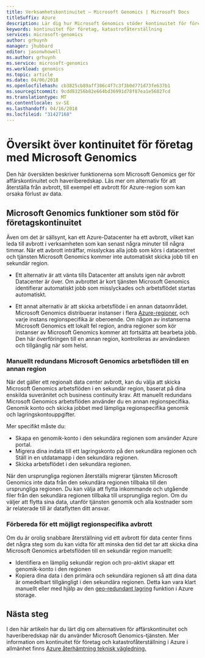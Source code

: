 ```yaml
---
title: Verksamhetskontinuitet – Microsoft Genomics | Microsoft Docs
titleSuffix: Azure
description: Lär dig hur Microsoft Genomics stöder kontinuitet för företag
keywords: kontinuitet för företag, katastrofåterställning
services: microsoft-genomics
author: grhuynh
manager: jhubbard
editor: jasonwhowell
ms.author: grhuynh
ms.service: microsoft-genomics
ms.workload: genomics
ms.topic: article
ms.date: 04/06/2018
ms.openlocfilehash: cb3825cb89aff386c4f7c3f3b0d771d73fe637b1
ms.sourcegitcommit: 9cdd83256b82e664bd36991d78f87ea1e56827cd
ms.translationtype: MT
ms.contentlocale: sv-SE
ms.lasthandoff: 04/16/2018
ms.locfileid: "31427168"
---
```

# <a name="overview-of-business-continuity-with-microsoft-genomics"></a>Översikt över kontinuitet för företag med Microsoft Genomics
Den här översikten beskriver funktionerna som Microsoft Genomics ger för affärskontinuitet och haveriberedskap. Läs mer om alternativ för att återställa från avbrott, till exempel ett avbrott för Azure-region som kan orsaka förlust av data. 


## <a name="microsoft-genomics-features-that-support-business-continuity"></a>Microsoft Genomics funktioner som stöd för företagskontinuitet 
Även om det är sällsynt, kan ett Azure-Datacenter ha ett avbrott, vilket kan leda till avbrott i verksamheten som kan senast några minuter till några timmar. När ett avbrott inträffar, misslyckas alla jobb som körs i datacentret och tjänsten Microsoft Genomics kommer inte automatiskt skicka jobb till en sekundär region. 

* Ett alternativ är att vänta tills Datacenter att ansluts igen när avbrott Datacenter är över. Om avbrottet är kort tjänsten Microsoft Genomics identifierar automatiskt jobb som misslyckades och arbetsflödet startas automatiskt.

* Ett annat alternativ är att skicka arbetsflöde i en annan dataområdet. Microsoft Genomics distribuerar instanser i flera [Azure-regioner](https://azure.microsoft.com/regions/services/), och varje instans regionspecifika är oberoende. Om någon av instanserna Microsoft Genomics ett lokalt fel region, andra regioner som kör instanser av Microsoft Genomics kommer att fortsätta att bearbeta jobb. Den här överföringen till en annan region, kontrolleras av användaren och tillgänglig när som helst.


### <a name="manually-failover-microsoft-genomics-workflows-to-another-region"></a>Manuellt redundans Microsoft Genomics arbetsflöden till en annan region
När det gäller ett regionalt data center avbrott, kan du välja att skicka Microsoft Genomics arbetsflöden i en sekundär region, baserat på dina enskilda suveränitet och business continuity krav. Att manuellt redundans Microsoft Genomics arbetsflöden använder du en annan regionspecifika. Genomik konto och skicka jobbet med lämpliga regionspecifika genomik och lagringskontouppgifter.

Mer specifikt måste du:
* Skapa en genomik-konto i den sekundära regionen som använder Azure portal. 
* Migrera dina indata till ett lagringskonto på den sekundära regionen och Ställ in en utdatamapp i den sekundära regionen.
* Skicka arbetsflödet i den sekundära regionen.

När den ursprungliga regionen återställs migrerar tjänsten Microsoft Genomics inte data från den sekundära regionen tillbaka till den ursprungliga regionen. Du kan välja att flytta inkommande och utgående filer från den sekundära regionen tillbaka till ursprungliga region.  Om du väljer att flytta sina data, utanför tjänsten genomik och alla kostnader som är relaterade till är dataflytten ditt ansvar. 

### <a name="preparing-for-a-possible-region-specific-outage"></a>Förbereda för ett möjligt regionspecifika avbrott
Om du är orolig snabbare återställning vid ett avbrott för data center finns det några steg som du kan vidta för att minska den tid det tar att skicka dina Microsoft Genomics arbetsflöden till en sekundär region manuellt:

* Identifiera en lämplig sekundär region och pro-aktivt skapar ett genomik-konto i den regionen
* Kopiera dina data i den primära och sekundära regionen så att dina data är omedelbart tillgängligt i den sekundära regionen. Detta kan vara klart manuellt eller med hjälp av den [geo-redundant lagring](https://docs.microsoft.com/azure/storage/common/storage-redundancy) funktion i Azure storage. 

## <a name="next-steps"></a>Nästa steg
I den här artikeln har du lärt dig om alternativen för affärskontinuitet och haveriberedskap när du använder Microsoft Genomics-tjänsten. Mer information om kontinuitet för företag och katastrofåterställning i Azure i allmänhet finns [Azure återhämtning teknisk vägledning.](https://docs.microsoft.com/azure/architecture/resiliency/recovery-loss-azure-region) 